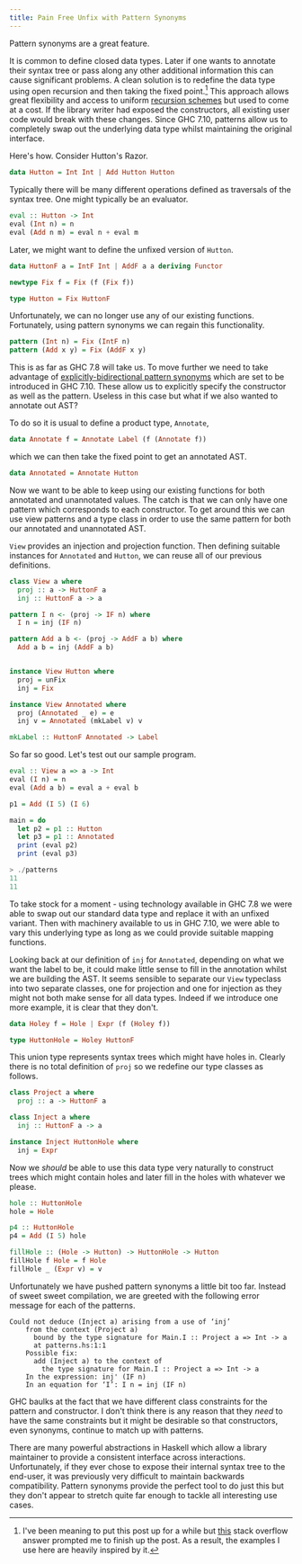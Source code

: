 ```yaml
---
title: Pain Free Unfix with Pattern Synonyms
---
```


Pattern synonyms are a great feature.

It is common to define closed data types. Later if one wants to annotate their syntax tree or pass along any other additional information this can cause significant problems. A clean solution is to redefine the data type using open recursion and then taking the fixed point.[^1] This approach allows great flexibility and access to uniform [recursion schemes](http://hackage.haskell.org/package/recursion-schemes) but used to come at a cost. If the library writer had exposed the constructors, all existing user code would break with these changes. Since GHC 7.10, patterns allow us to completely swap out the underlying data type whilst maintaining the original interface.

[^1]: I've been meaning to put this post up for a while  but [this](http://stackoverflow.com/questions/27157717/boilerplate-free-annotation-of-asts-in-haskell) stack overflow answer prompted me to finish up the post. As a result, the examples I use here are heavily inspired by it.

<!--more-->

Here's how. Consider Hutton's Razor.

```haskell
data Hutton = Int Int | Add Hutton Hutton
```

Typically there will be many different operations defined as traversals of the syntax tree. One might typically be an evaluator.

```haskell
eval :: Hutton -> Int
eval (Int n) = n
eval (Add n m) = eval n + eval m
```

Later, we might want to define the unfixed version of `Hutton`.

```haskell
data HuttonF a = IntF Int | AddF a a deriving Functor

newtype Fix f = Fix (f (Fix f))

type Hutton = Fix HuttonF
```

Unfortunately, we can no longer use any of our existing functions. Fortunately, using pattern synonyms we can regain this functionality.

```haskell
pattern (Int n) = Fix (IntF n)
pattern (Add x y) = Fix (AddF x y)
```

This is as far as GHC 7.8 will take us. To move further we need to take advantage of [explicitly-bidirectional pattern synonyms](https://ghc.haskell.org/trac/ghc/ticket/8581) which are set to be introduced in GHC 7.10. These allow us to explicitly specify the constructor as well as the pattern. Useless in this case but what if we also wanted to annotate out AST?

To do so it is usual to define a product type, `Annotate`,

```haskell
data Annotate f = Annotate Label (f (Annotate f))
```

which we can then take the fixed point to get an annotated AST.

```haskell
data Annotated = Annotate Hutton
```

Now we want to be able to keep using our existing functions for both annotated and unannotated values. The catch is that we can only have one pattern which corresponds to each constructor. To get around this we can use view patterns and a type class in order to use the same pattern for both our annotated and unannotated AST.

`View` provides an injection and projection function. Then defining suitable instances for `Annotated` and `Hutton`, we can reuse all of our previous definitions.


```haskell
class View a where
  proj :: a -> HuttonF a
  inj :: HuttonF a -> a

pattern I n <- (proj -> IF n) where
  I n = inj (IF n)

pattern Add a b <- (proj -> AddF a b) where
  Add a b = inj (AddF a b)


instance View Hutton where
  proj = unFix
  inj = Fix

instance View Annotated where
  proj (Annotated _ e) = e
  inj v = Annotated (mkLabel v) v

mkLabel :: HuttonF Annotated -> Label
```

So far so good. Let's test out our sample program.

```haskell
eval :: View a => a -> Int
eval (I n) = n
eval (Add a b) = eval a + eval b

p1 = Add (I 5) (I 6)

main = do
  let p2 = p1 :: Hutton
  let p3 = p1 :: Annotated
  print (eval p2)
  print (eval p3)

> ./patterns
11
11
```

To take stock for a moment - using technology available in GHC 7.8 we were able to swap out our standard data type and replace it with an unfixed variant. Then with machinery available to us in GHC 7.10, we were able to vary this underlying type as long as we could provide suitable mapping functions.

Looking back at our definition of `inj` for `Annotated`, depending on what we want the label to be, it could make little sense to fill in the annotation whilst we are building the AST.  It seems sensible to separate our `View` typeclass into two separate classes, one for projection and one for injection as they might not both make sense for all data types. Indeed if we introduce one more example, it is clear that they don't.

```haskell
data Holey f = Hole | Expr (f (Holey f))

type HuttonHole = Holey HuttonF
```

This union type represents syntax trees which might have holes in. Clearly there is no total definition of `proj` so we redefine our type classes as follows.

```haskell
class Project a where
  proj :: a -> HuttonF a

class Inject a where
  inj :: HuttonF a -> a

instance Inject HuttonHole where
  inj = Expr
```

Now we *should* be able to use this data type very naturally to construct trees which might contain holes and later fill in the holes with whatever we please.

```haskell
hole :: HuttonHole
hole = Hole

p4 :: HuttonHole
p4 = Add (I 5) hole

fillHole :: (Hole -> Hutton) -> HuttonHole -> Hutton
fillHole f Hole = f Hole
fillHole _ (Expr v) = v
```

Unfortunately we have pushed pattern synonyms a little bit too far. Instead of sweet sweet compilation, we are greeted with the following error message for each of the patterns.

```
Could not deduce (Inject a) arising from a use of ‘inj’
    from the context (Project a)
      bound by the type signature for Main.I :: Project a => Int -> a
      at patterns.hs:1:1
    Possible fix:
      add (Inject a) to the context of
        the type signature for Main.I :: Project a => Int -> a
    In the expression: inj' (IF n)
    In an equation for ‘I’: I n = inj (IF n)
```

GHC baulks at the fact that we have different class constraints for the pattern and constructor. I don't think there is any reason that they *need* to have the same constraints but it might be desirable so that constructors, even synonyms, continue to match up with patterns.

There are many powerful abstractions in Haskell which allow a library maintainer to provide a consistent interface across interactions. Unfortunately, if they ever chose to expose their internal syntax tree to the end-user, it was previously very difficult to maintain backwards compatibility. Pattern synonyms provide the perfect tool to do just this but they don't appear to stretch quite far enough to tackle all interesting use cases.

